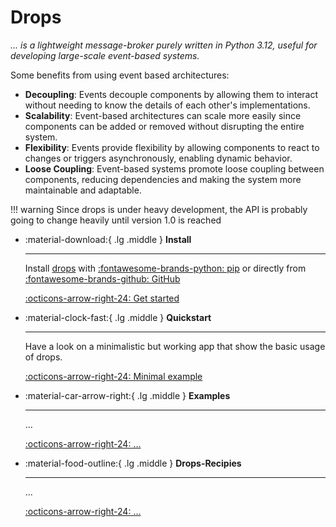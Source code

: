# Drops

_... is a lightweight message-broker purely written in Python 3.12, useful for developing large-scale event-based systems._


Some benefits from using event based architectures:  

* **Decoupling**: Events decouple components by allowing them to interact without needing to know the details of each other's implementations.
* **Scalability**: Event-based architectures can scale more easily since components can be added or removed without disrupting the entire
  system.
* **Flexibility**: Events provide flexibility by allowing components to react to changes or triggers asynchronously, enabling dynamic behavior.
* **Loose Coupling**: Event-based systems promote loose coupling between components, reducing dependencies and making the system more
  maintainable and adaptable.


!!! warning
    Since drops is under heavy development, the API is probably going to change
    heavily until version 1.0 is reached
  

<div class="grid cards" markdown>

-   :material-download:{ .lg .middle } __Install__

    ---
    
    Install [drops](#) with [:fontawesome-brands-python: pip](#) or directly from [:fontawesome-brands-github: GitHub](#)

    [:octicons-arrow-right-24: Get started](inst.md)

-   :material-clock-fast:{ .lg .middle } __Quickstart__

    ---

    Have a look on a minimalistic but working app that show the basic usage of drops.

    [:octicons-arrow-right-24: Minimal example](#minimal-example)

-   :material-car-arrow-right:{ .lg .middle } __Examples__

    ---

    ...

    [:octicons-arrow-right-24: ...](#)

-   :material-food-outline:{ .lg .middle } __Drops-Recipies__

    ---

    ...

    [:octicons-arrow-right-24: ...](#)
</div>





